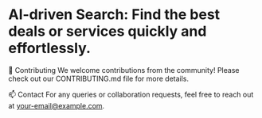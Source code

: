 # AI-driven Search: Find the best deals or services quickly and effortlessly.
🤝 Contributing
We welcome contributions from the community! Please check out our CONTRIBUTING.md file for more details.

📫 Contact
For any queries or collaboration requests, feel free to reach out at your-email@example.com.

